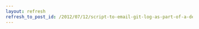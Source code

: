 ```yaml
---
layout: refresh
refresh_to_post_id: /2012/07/12/script-to-email-git-log-as-part-of-a-dev-deploy
---
```

